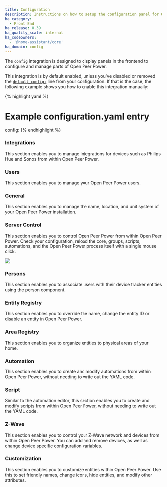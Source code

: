 ```yaml
---
title: Configuration
description: Instructions on how to setup the configuration panel for Open Peer Power.
ha_category:
  - Front End
ha_release: 0.39
ha_quality_scale: internal
ha_codeowners:
  - '@home-assistant/core'
ha_domain: config
---
```


The `config` integration is designed to display panels in the frontend to configure and manage parts of Open Peer Power.

This integration is by default enabled, unless you've disabled or removed the [`default_config:`](https://www.home-assistant.io/integrations/default_config/) line from your configuration. If that is the case, the following example shows you how to enable this integration manually:

{% highlight yaml %}
# Example configuration.yaml entry
config:
{% endhighlight %}

### Integrations

This section enables you to manage integrations for devices such as Philips Hue and Sonos from within Open Peer Power.

### Users

This section enables you to manage your Open Peer Power users.

### General

This section enables you to manage the name, location, and unit system of your Open Peer Power installation.

### Server Control

This section enables you to control Open Peer Power from within Open Peer Power. Check your configuration, reload the core, groups, scripts, automations, and the Open Peer Power process itself with a single mouse click.

<p class='img'>
  <img src='{{site_root}}/images/screenshots/server-management.png' />
</p>

### Persons

This section enables you to associate users with their device tracker entities using the person component.

### Entity Registry

This section enables you to override the name, change the entity ID or disable an entity in Open Peer Power.

### Area Registry

This section enables you to organize entities to physical areas of your home.

### Automation

This section enables you to create and modify automations from within Open Peer Power, without needing to write out the YAML code.

### Script

Similar to the automation editor, this section enables you to create and modify scripts from within Open Peer Power, without needing to write out the YAML code.

### Z-Wave

This section enables you to control your Z-Wave network and devices from within Open Peer Power. You can add and remove devices, as well as change device specific configuration variables.

### Customization

This section enables you to customize entities within Open Peer Power. Use this to set friendly names, change icons, hide entities, and modify other attributes.
